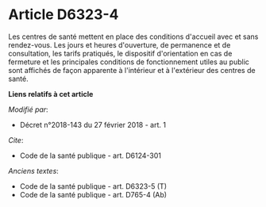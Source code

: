 # Article D6323-4

Les centres de santé mettent en place des conditions d'accueil avec et sans rendez-vous. Les jours et heures d'ouverture, de
permanence et de consultation, les tarifs pratiqués, le dispositif d'orientation en cas de fermeture et les principales
conditions de fonctionnement utiles au public sont affichés de façon apparente à l'intérieur et à l'extérieur des centres de
santé.

**Liens relatifs à cet article**

_Modifié par_:

  - Décret n°2018-143 du 27 février 2018 - art. 1

_Cite_:

  - Code de la santé publique - art. D6124-301

_Anciens textes_:

  - Code de la santé publique - art. D6323-5 (T)
  - Code de la santé publique - art. D765-4 (Ab)
